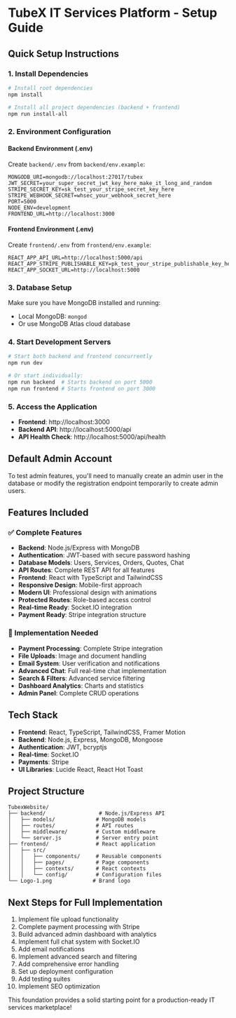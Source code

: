 # TubeX IT Services Platform - Setup Guide

## Quick Setup Instructions

### 1. Install Dependencies
```bash
# Install root dependencies
npm install

# Install all project dependencies (backend + frontend)
npm run install-all
```

### 2. Environment Configuration

#### Backend Environment (.env)
Create `backend/.env` from `backend/env.example`:
```env
MONGODB_URI=mongodb://localhost:27017/tubex
JWT_SECRET=your_super_secret_jwt_key_here_make_it_long_and_random
STRIPE_SECRET_KEY=sk_test_your_stripe_secret_key_here
STRIPE_WEBHOOK_SECRET=whsec_your_webhook_secret_here
PORT=5000
NODE_ENV=development
FRONTEND_URL=http://localhost:3000
```

#### Frontend Environment (.env)
Create `frontend/.env` from `frontend/env.example`:
```env
REACT_APP_API_URL=http://localhost:5000/api
REACT_APP_STRIPE_PUBLISHABLE_KEY=pk_test_your_stripe_publishable_key_here
REACT_APP_SOCKET_URL=http://localhost:5000
```

### 3. Database Setup
Make sure you have MongoDB installed and running:
- Local MongoDB: `mongod`
- Or use MongoDB Atlas cloud database

### 4. Start Development Servers
```bash
# Start both backend and frontend concurrently
npm run dev

# Or start individually:
npm run backend  # Starts backend on port 5000
npm run frontend # Starts frontend on port 3000
```

### 5. Access the Application
- **Frontend**: http://localhost:3000
- **Backend API**: http://localhost:5000/api
- **API Health Check**: http://localhost:5000/api/health

## Default Admin Account
To test admin features, you'll need to manually create an admin user in the database or modify the registration endpoint temporarily to create admin users.

## Features Included

### ✅ Complete Features
- **Backend**: Node.js/Express with MongoDB
- **Authentication**: JWT-based with secure password hashing
- **Database Models**: Users, Services, Orders, Quotes, Chat
- **API Routes**: Complete REST API for all features
- **Frontend**: React with TypeScript and TailwindCSS
- **Responsive Design**: Mobile-first approach
- **Modern UI**: Professional design with animations
- **Protected Routes**: Role-based access control
- **Real-time Ready**: Socket.IO integration
- **Payment Ready**: Stripe integration structure

### 🚧 Implementation Needed
- **Payment Processing**: Complete Stripe integration
- **File Uploads**: Image and document handling
- **Email System**: User verification and notifications
- **Advanced Chat**: Full real-time chat implementation
- **Search & Filters**: Advanced service filtering
- **Dashboard Analytics**: Charts and statistics
- **Admin Panel**: Complete CRUD operations

## Tech Stack
- **Frontend**: React, TypeScript, TailwindCSS, Framer Motion
- **Backend**: Node.js, Express, MongoDB, Mongoose
- **Authentication**: JWT, bcryptjs
- **Real-time**: Socket.IO
- **Payments**: Stripe
- **UI Libraries**: Lucide React, React Hot Toast

## Project Structure
```
TubexWebsite/
├── backend/                 # Node.js/Express API
│   ├── models/             # MongoDB models
│   ├── routes/             # API routes
│   ├── middleware/         # Custom middleware
│   └── server.js           # Server entry point
├── frontend/               # React application
│   ├── src/
│   │   ├── components/     # Reusable components
│   │   ├── pages/          # Page components
│   │   ├── contexts/       # React contexts
│   │   └── config/         # Configuration files
└── Logo-1.png             # Brand logo
```

## Next Steps for Full Implementation
1. Implement file upload functionality
2. Complete payment processing with Stripe
3. Build advanced admin dashboard with analytics
4. Implement full chat system with Socket.IO
5. Add email notifications
6. Implement advanced search and filtering
7. Add comprehensive error handling
8. Set up deployment configuration
9. Add testing suites
10. Implement SEO optimization

This foundation provides a solid starting point for a production-ready IT services marketplace!
